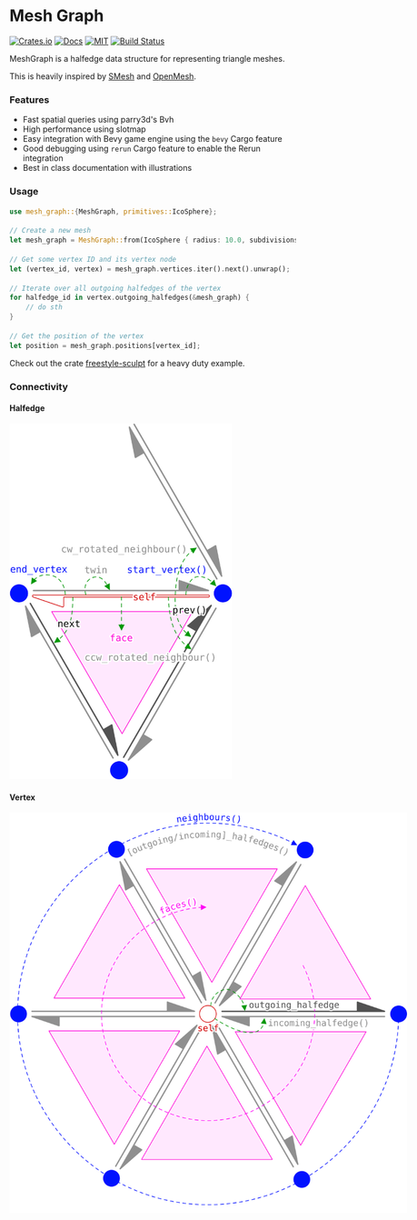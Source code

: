 # Mesh Graph

[![Crates.io](https://img.shields.io/crates/v/mesh-graph.svg)](https://crates.io/crates/mesh-graph)
[![Docs](https://docs.rs/mesh-graph/badge.svg)](https://docs.rs/mesh-graph/)
[![MIT](https://img.shields.io/badge/license-MIT-blue.svg)](https://github.com/synphonyte/mesh-graph#license)
[![Build Status](https://github.com/synphonyte/mesh-graph/actions/workflows/cd.yml/badge.svg)](https://github.com/synphonyte/mesh-graph/actions/workflows/cd.yml)

<!-- cargo-rdme start -->

MeshGraph is a halfedge data structure for representing triangle meshes.

This is heavily inspired by [SMesh](https://github.com/Bendzae/SMesh) and
[OpenMesh](https://gitlab.vci.rwth-aachen.de:9000/OpenMesh/OpenMesh).

### Features

- Fast spatial queries using parry3d's Bvh
- High performance using slotmap
- Easy integration with Bevy game engine using the `bevy` Cargo feature
- Good debugging using `rerun` Cargo feature to enable the Rerun integration
- Best in class documentation with illustrations

### Usage

```rust
use mesh_graph::{MeshGraph, primitives::IcoSphere};

// Create a new mesh
let mesh_graph = MeshGraph::from(IcoSphere { radius: 10.0, subdivisions: 2 });

// Get some vertex ID and its vertex node
let (vertex_id, vertex) = mesh_graph.vertices.iter().next().unwrap();

// Iterate over all outgoing halfedges of the vertex
for halfedge_id in vertex.outgoing_halfedges(&mesh_graph) {
    // do sth
}

// Get the position of the vertex
let position = mesh_graph.positions[vertex_id];
```

Check out the crate [freestyle-sculpt](https://github.com/Synphonyte/freestyle-sculpt) for
a heavy duty example.

### Connectivity

#### Halfedge

<img src="https://raw.githubusercontent.com/Synphonyte/mesh-graph/refs/heads/main/docs/halfedge/all.svg" alt="Connectivity" style="max-width: 28em" />

#### Vertex

<img src="https://raw.githubusercontent.com/Synphonyte/mesh-graph/refs/heads/main/docs/vertex/all.svg" alt="Connectivity" style="max-width: 50em" />

<!-- cargo-rdme end -->
